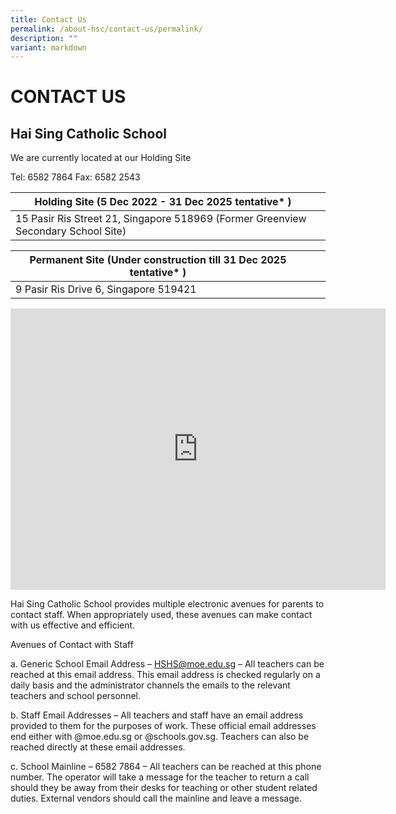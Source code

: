 ```yaml
---
title: Contact Us
permalink: /about-hsc/contact-us/permalink/
description: ""
variant: markdown
---
```

CONTACT US
==========

Hai Sing Catholic School
------------------------
We are currently located at our Holding Site 

Tel: 6582 7864 Fax: 6582 2543

|  Holding Site (5 Dec 2022 - 31 Dec 2025 tentative* )       |    |
|----------------------------------|----------------------------------------------------------|
|15 Pasir Ris Street 21,  Singapore 518969 (Former Greenview Secondary School Site)  |  |

| Permanent Site  (Under construction till 31 Dec 2025 tentative* )              |  |  |
| -------- | -------- | -------- |
| 9 Pasir Ris Drive 6, Singapore 519421 |    |    |


        

<iframe src="https://www.google.com/maps/embed?pb=!1m18!1m12!1m3!1d3988.6790962687814!2d103.95980487373633!3d1.3692286615158198!2m3!1f0!2f0!3f0!3m2!1i1024!2i768!4f13.1!3m3!1m2!1s0x31da3c53153a166d%3A0xfe5bc4c9dfb56b31!2s15%20Pasir%20Ris%20Street%2021%2C%20Singapore%20518969!5e0!3m2!1sen!2ssg!4v1682091149698!5m2!1sen!2ssg" width="600" height="450" style="border:0;" allowfullscreen="" loading="lazy"></iframe>






Hai Sing Catholic School provides multiple electronic avenues for parents to contact staff. When appropriately used, these avenues can make contact with us effective and efficient.  
  
Avenues of Contact with Staff  
  
a. Generic School Email Address – HSHS@moe.edu.sg – All teachers can be reached at this email address. This email address is checked regularly on a daily basis and the administrator channels the emails to the relevant teachers and school personnel.  
  
b. Staff Email Addresses – All teachers and staff have an email address provided to them for the purposes of work. These official email addresses end either with @moe.edu.sg or @schools.gov.sg. Teachers can also be reached directly at these email addresses.  
  
c. School Mainline – 6582 7864 – All teachers can be reached at this phone number. The operator will take a message for the teacher to return a call should they be away from their desks for teaching or other student related duties. External vendors should call the mainline and leave a message.